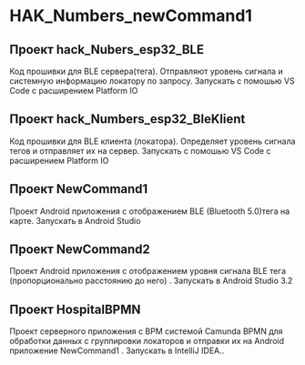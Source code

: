 # HAK_Numbers_newCommand1

## Проект hack_Nubers_esp32_BLE
Код прошивки для BLE сервера(тега).
Отправляют уровень сигнала и системную информацию локатору по запросу.
Запускать с помошью VS Code с расширением Platform IO

## Проект hack_Numbers_esp32_BleKlient
Код прошивки для BLE клиента (локатора).
Определяет уровень сигнала тегов и отправляет их на сервер.
Запускать с помошью VS Code с расширением Platform IO

## Проект NewCommand1
Проект Android приложения с отображением BLE (Bluetooth 5.0)тега на карте. 
Запускать в Android Studio

## Проект NewCommand2
Проект Android приложения с отображением уровня сигнала BLE тега (пропорционально расстоянию до него) . 
Запускать в Android Studio 3.2

## Проект HospitalBPMN
Проект серверного приложения с BPM системой Camunda BPMN для обработки данных с группировки локаторов и отправки их на Android приложение  NewCommand1 .
Запускать в IntelliJ IDEA..
